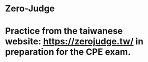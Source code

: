 # Zero-Judge
# Practice from the taiwanese website: https://zerojudge.tw/ in preparation for the CPE exam.
